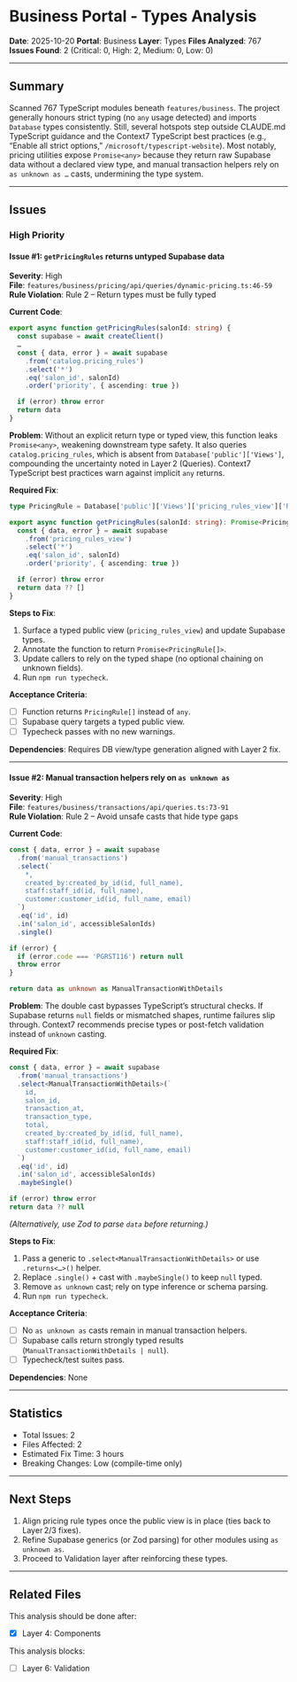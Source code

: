 # Business Portal - Types Analysis

**Date**: 2025-10-20
**Portal**: Business
**Layer**: Types
**Files Analyzed**: 767
**Issues Found**: 2 (Critical: 0, High: 2, Medium: 0, Low: 0)

---

## Summary

Scanned 767 TypeScript modules beneath `features/business`. The project generally honours strict typing (no `any` usage detected) and imports `Database` types consistently. Still, several hotspots step outside CLAUDE.md TypeScript guidance and the Context7 TypeScript best practices (e.g., “Enable all strict options,” `/microsoft/typescript-website`). Most notably, pricing utilities expose `Promise<any>` because they return raw Supabase data without a declared view type, and manual transaction helpers rely on `as unknown as …` casts, undermining the type system.

---

## Issues

### High Priority

#### Issue #1: `getPricingRules` returns untyped Supabase data
**Severity**: High  
**File**: `features/business/pricing/api/queries/dynamic-pricing.ts:46-59`  
**Rule Violation**: Rule 2 – Return types must be fully typed

**Current Code**:
```ts
export async function getPricingRules(salonId: string) {
  const supabase = await createClient()
  …
  const { data, error } = await supabase
    .from('catalog.pricing_rules')
    .select('*')
    .eq('salon_id', salonId)
    .order('priority', { ascending: true })

  if (error) throw error
  return data
}
```

**Problem**: Without an explicit return type or typed view, this function leaks `Promise<any>`, weakening downstream type safety. It also queries `catalog.pricing_rules`, which is absent from `Database['public']['Views']`, compounding the uncertainty noted in Layer 2 (Queries). Context7 TypeScript best practices warn against implicit `any` returns.

**Required Fix**:
```ts
type PricingRule = Database['public']['Views']['pricing_rules_view']['Row']

export async function getPricingRules(salonId: string): Promise<PricingRule[]> {
  const { data, error } = await supabase
    .from('pricing_rules_view')
    .select('*')
    .eq('salon_id', salonId)
    .order('priority', { ascending: true })

  if (error) throw error
  return data ?? []
}
```

**Steps to Fix**:
1. Surface a typed public view (`pricing_rules_view`) and update Supabase types.
2. Annotate the function to return `Promise<PricingRule[]>`.
3. Update callers to rely on the typed shape (no optional chaining on unknown fields).
4. Run `npm run typecheck`.

**Acceptance Criteria**:
- [ ] Function returns `PricingRule[]` instead of `any`.
- [ ] Supabase query targets a typed public view.
- [ ] Typecheck passes with no new warnings.

**Dependencies**: Requires DB view/type generation aligned with Layer 2 fix.

---

#### Issue #2: Manual transaction helpers rely on `as unknown as`
**Severity**: High  
**File**: `features/business/transactions/api/queries.ts:73-91`  
**Rule Violation**: Rule 2 – Avoid unsafe casts that hide type gaps

**Current Code**:
```ts
const { data, error } = await supabase
  .from('manual_transactions')
  .select(`
    *,
    created_by:created_by_id(id, full_name),
    staff:staff_id(id, full_name),
    customer:customer_id(id, full_name, email)
  `)
  .eq('id', id)
  .in('salon_id', accessibleSalonIds)
  .single()

if (error) {
  if (error.code === 'PGRST116') return null
  throw error
}

return data as unknown as ManualTransactionWithDetails
```

**Problem**: The double cast bypasses TypeScript’s structural checks. If Supabase returns `null` fields or mismatched shapes, runtime failures slip through. Context7 recommends precise types or post-fetch validation instead of `unknown` casting.

**Required Fix**:
```ts
const { data, error } = await supabase
  .from('manual_transactions')
  .select<ManualTransactionWithDetails>(`
    id,
    salon_id,
    transaction_at,
    transaction_type,
    total,
    created_by:created_by_id(id, full_name),
    staff:staff_id(id, full_name),
    customer:customer_id(id, full_name, email)
  `)
  .eq('id', id)
  .in('salon_id', accessibleSalonIds)
  .maybeSingle()

if (error) throw error
return data ?? null
```
*(Alternatively, use Zod to parse `data` before returning.)*

**Steps to Fix**:
1. Pass a generic to `.select<ManualTransactionWithDetails>` or use `.returns<…>()` helper.
2. Replace `.single()` + cast with `.maybeSingle()` to keep `null` typed.
3. Remove `as unknown` cast; rely on type inference or schema parsing.
4. Run `npm run typecheck`.

**Acceptance Criteria**:
- [ ] No `as unknown as` casts remain in manual transaction helpers.
- [ ] Supabase calls return strongly typed results (`ManualTransactionWithDetails | null`).
- [ ] Typecheck/test suites pass.

**Dependencies**: None

---

## Statistics

- Total Issues: 2
- Files Affected: 2
- Estimated Fix Time: 3 hours
- Breaking Changes: Low (compile-time only)

---

## Next Steps

1. Align pricing rule types once the public view is in place (ties back to Layer 2/3 fixes).
2. Refine Supabase generics (or Zod parsing) for other modules using `as unknown as`.
3. Proceed to Validation layer after reinforcing these types.

---

## Related Files

This analysis should be done after:
- [x] Layer 4: Components

This analysis blocks:
- [ ] Layer 6: Validation


